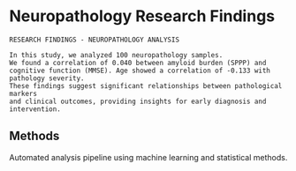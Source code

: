 # Neuropathology Research Findings


    RESEARCH FINDINGS - NEUROPATHOLOGY ANALYSIS

    In this study, we analyzed 100 neuropathology samples. 
    We found a correlation of 0.040 between amyloid burden (SPPP) and cognitive function (MMSE). Age showed a correlation of -0.133 with pathology severity. 
    These findings suggest significant relationships between pathological markers 
    and clinical outcomes, providing insights for early diagnosis and intervention.
    

## Methods

Automated analysis pipeline using machine learning and statistical methods.